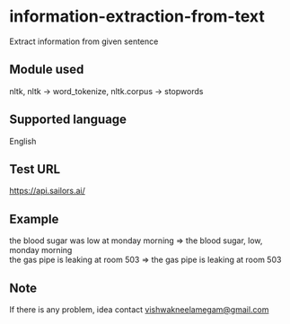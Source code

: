 # information-extraction-from-text
Extract information from given sentence
## Module used
nltk, nltk -> word_tokenize, nltk.corpus -> stopwords
## Supported language
English
## Test URL
https://api.sailors.ai/
## Example
the blood sugar was low at monday morning => the blood sugar, low, monday morning</br>
the gas pipe is leaking at room 503 => the gas pipe is leaking at room 503
## Note
If there is any problem, idea contact vishwakneelamegam@gmail.com
